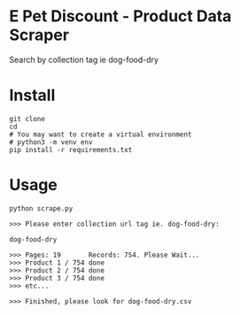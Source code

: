 # E Pet Discount - Product Data Scraper
 Search by collection tag ie dog-food-dry

# Install
 ```
 git clone
 cd
 # You may want to create a virtual environment
 # python3 -m venv env
 pip install -r requirements.txt
 ```

# Usage
 ```
 python scrape.py

 >>> Please enter collection url tag ie. dog-food-dry: 

 dog-food-dry

 >>> Pages: 19       Records: 754. Please Wait...
 >>> Product 1 / 754 done
 >>> Product 2 / 754 done
 >>> Product 3 / 754 done
 >>> etc...

 >>> Finished, please look for dog-food-dry.csv
 ```